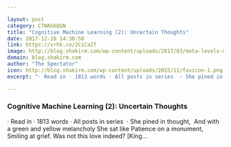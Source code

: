 ```yaml
---

layout: post
category: C7WAG6QGN
title: "Cognitive Machine Learning (2): Uncertain Thoughts"
date: 2017-12-28 14:38:58
link: https://vrhk.co/2CiCaZf
image: http://blog.shakirm.com/wp-content/uploads/2017/03/meta-levels-model.png
domain: blog.shakirm.com
author: "The Spectator"
icon: http://blog.shakirm.com/wp-content/uploads/2015/11/favicon-1.png
excerpt: "· Read in · 1813 words · All posts in series  · She pined in thought,  And with a green and yellow melancholy She sat like Patience on a monument,  Smiling at grief. Was not this love indeed? [King…"

---
```


### Cognitive Machine Learning (2): Uncertain Thoughts

· Read in · 1813 words · All posts in series  · She pined in thought,  And with a green and yellow melancholy She sat like Patience on a monument,  Smiling at grief. Was not this love indeed? [King…
